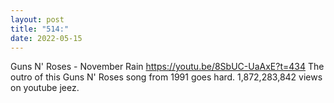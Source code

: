 ```yaml
---
layout: post
title: "514:"
date: 2022-05-15
---
```


Guns N' Roses - November Rain
https://youtu.be/8SbUC-UaAxE?t=434 
The outro of this Guns N' Roses song from 1991 goes hard. 1,872,283,842 views on youtube jeez.
